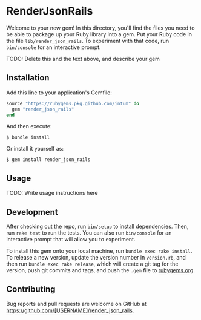 # RenderJsonRails

Welcome to your new gem! In this directory, you'll find the files you need to be able to package up your Ruby library into a gem. Put your Ruby code in the file `lib/render_json_rails`. To experiment with that code, run `bin/console` for an interactive prompt.

TODO: Delete this and the text above, and describe your gem

## Installation

Add this line to your application's Gemfile:

```ruby
source "https://rubygems.pkg.github.com/intum" do
  gem "render_json_rails"
end
```

And then execute:

    $ bundle install

Or install it yourself as:

    $ gem install render_json_rails

## Usage

TODO: Write usage instructions here

## Development

After checking out the repo, run `bin/setup` to install dependencies. Then, run `rake test` to run the tests. You can also run `bin/console` for an interactive prompt that will allow you to experiment.

To install this gem onto your local machine, run `bundle exec rake install`. To release a new version, update the version number in `version.rb`, and then run `bundle exec rake release`, which will create a git tag for the version, push git commits and tags, and push the `.gem` file to [rubygems.org](https://rubygems.org).

## Contributing

Bug reports and pull requests are welcome on GitHub at https://github.com/[USERNAME]/render_json_rails.

